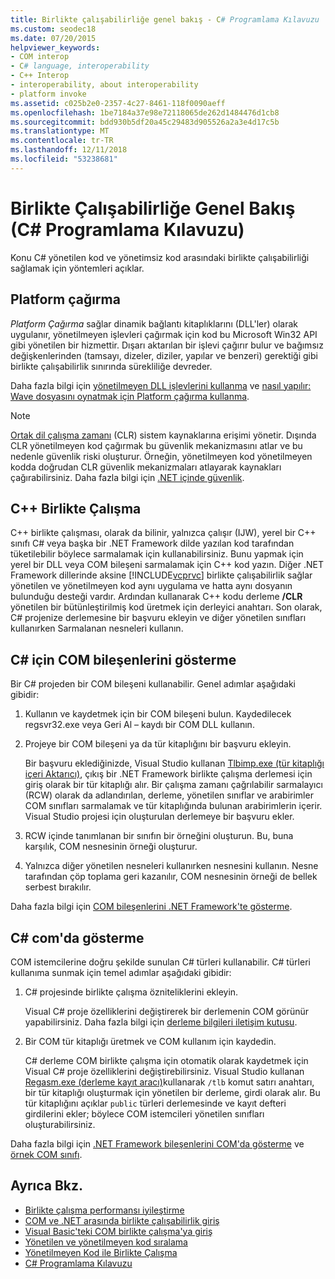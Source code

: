```yaml
---
title: Birlikte çalışabilirliğe genel bakış - C# Programlama Kılavuzu
ms.custom: seodec18
ms.date: 07/20/2015
helpviewer_keywords:
- COM interop
- C# language, interoperability
- C++ Interop
- interoperability, about interoperability
- platform invoke
ms.assetid: c025b2e0-2357-4c27-8461-118f0090aeff
ms.openlocfilehash: 1be7184a37e98e72118065de262d1484476d1cb8
ms.sourcegitcommit: bdd930b5df20a45c29483d905526a2a3e4d17c5b
ms.translationtype: MT
ms.contentlocale: tr-TR
ms.lasthandoff: 12/11/2018
ms.locfileid: "53238681"
---
```

# <a name="interoperability-overview-c-programming-guide"></a>Birlikte Çalışabilirliğe Genel Bakış (C# Programlama Kılavuzu)
Konu C# yönetilen kod ve yönetimsiz kod arasındaki birlikte çalışabilirliği sağlamak için yöntemleri açıklar.  
  
## <a name="platform-invoke"></a>Platform çağırma  
 *Platform Çağırma* sağlar dinamik bağlantı kitaplıklarını (DLL'ler) olarak uygulanır, yönetilmeyen işlevleri çağırmak için kod bu Microsoft Win32 API gibi yönetilen bir hizmettir. Dışarı aktarılan bir işlevi çağırır bulur ve bağımsız değişkenlerinden (tamsayı, dizeler, diziler, yapılar ve benzeri) gerektiği gibi birlikte çalışabilirlik sınırında sürekliliğe devreder.  
  
 Daha fazla bilgi için [yönetilmeyen DLL işlevlerini kullanma](../../../framework/interop/consuming-unmanaged-dll-functions.md) ve [nasıl yapılır: Wave dosyasını oynatmak için Platform çağırma kullanma](../../../csharp/programming-guide/interop/how-to-use-platform-invoke-to-play-a-wave-file.md).  
  
> [!NOTE]
>  [Ortak dil çalışma zamanı](../../../standard/clr.md) (CLR) sistem kaynaklarına erişimi yönetir. Dışında CLR yönetilmeyen kod çağırmak bu güvenlik mekanizmasını atlar ve bu nedenle güvenlik riski oluşturur. Örneğin, yönetilmeyen kod yönetilmeyen kodda doğrudan CLR güvenlik mekanizmaları atlayarak kaynakları çağırabilirsiniz. Daha fazla bilgi için [.NET içinde güvenlik](../../../standard/security/index.md).  
  
## <a name="c-interop"></a>C++ Birlikte Çalışma  
 C++ birlikte çalışması, olarak da bilinir, yalnızca çalışır (IJW), yerel bir C++ sınıfı C# veya başka bir .NET Framework dilde yazılan kod tarafından tüketilebilir böylece sarmalamak için kullanabilirsiniz. Bunu yapmak için yerel bir DLL veya COM bileşeni sarmalamak için C++ kod yazın. Diğer .NET Framework dillerinde aksine [!INCLUDE[vcprvc](~/includes/vcprvc-md.md)] birlikte çalışabilirlik sağlar yönetilen ve yönetilmeyen kod aynı uygulama ve hatta aynı dosyanın bulunduğu desteği vardır. Ardından kullanarak C++ kodu derleme **/CLR** yönetilen bir bütünleştirilmiş kod üretmek için derleyici anahtarı. Son olarak, C# projenize derlemesine bir başvuru ekleyin ve diğer yönetilen sınıfları kullanırken Sarmalanan nesneleri kullanın.  
  
## <a name="exposing-com-components-to-c"></a>C# için COM bileşenlerini gösterme  
 Bir C# projeden bir COM bileşeni kullanabilir. Genel adımlar aşağıdaki gibidir:  
  
1.  Kullanın ve kaydetmek için bir COM bileşeni bulun. Kaydedilecek regsvr32.exe veya Geri Al – kaydı bir COM DLL kullanın.  
  
2.  Projeye bir COM bileşeni ya da tür kitaplığını bir başvuru ekleyin.  
  
     Bir başvuru eklediğinizde, Visual Studio kullanan [Tlbimp.exe (tür kitaplığı içeri Aktarıcı)](../../../../docs/framework/tools/tlbimp-exe-type-library-importer.md), çıkış bir .NET Framework birlikte çalışma derlemesi için giriş olarak bir tür kitaplığı alır. Bir çalışma zamanı çağrılabilir sarmalayıcı (RCW) olarak da adlandırılan, derleme, yönetilen sınıflar ve arabirimler COM sınıfları sarmalamak ve tür kitaplığında bulunan arabirimlerin içerir. Visual Studio projesi için oluşturulan derlemeye bir başvuru ekler.  
  
3.  RCW içinde tanımlanan bir sınıfın bir örneğini oluşturun. Bu, buna karşılık, COM nesnesinin örneği oluşturur.  
  
4.  Yalnızca diğer yönetilen nesneleri kullanırken nesnesini kullanın. Nesne tarafından çöp toplama geri kazanılır, COM nesnesinin örneği de bellek serbest bırakılır.  
  
 Daha fazla bilgi için [COM bileşenlerini .NET Framework'te gösterme](../../../../docs/framework/interop/exposing-com-components.md).  
  
## <a name="exposing-c-to-com"></a>C# com'da gösterme  
 COM istemcilerine doğru şekilde sunulan C# türleri kullanabilir. C# türleri kullanıma sunmak için temel adımlar aşağıdaki gibidir:  
  
1.  C# projesinde birlikte çalışma özniteliklerini ekleyin.  
  
     Visual C# proje özelliklerini değiştirerek bir derlemenin COM görünür yapabilirsiniz. Daha fazla bilgi için [derleme bilgileri iletişim kutusu](/visualstudio/ide/reference/assembly-information-dialog-box).  
  
2.  Bir COM tür kitaplığı üretmek ve COM kullanım için kaydedin.  
  
     C# derleme COM birlikte çalışma için otomatik olarak kaydetmek için Visual C# proje özelliklerini değiştirebilirsiniz. Visual Studio kullanan [Regasm.exe (derleme kayıt aracı)](../../../../docs/framework/tools/regasm-exe-assembly-registration-tool.md)kullanarak `/tlb` komut satırı anahtarı, bir tür kitaplığı oluşturmak için yönetilen bir derleme, girdi olarak alır. Bu tür kitaplığını açıklar `public` türleri derlemesinde ve kayıt defteri girdilerini ekler; böylece COM istemcileri yönetilen sınıfları oluşturabilirsiniz.  
  
 Daha fazla bilgi için [.NET Framework bileşenlerini COM'da gösterme](../../../../docs/framework/interop/exposing-dotnet-components-to-com.md) ve [örnek COM sınıfı](../../../csharp/programming-guide/interop/example-com-class.md).  
  
## <a name="see-also"></a>Ayrıca Bkz.

- [Birlikte çalışma performansı iyileştirme](https://docs.microsoft.com/previous-versions/msp-n-p/ff647812%28v=pandp.10%29)  
- [COM ve .NET arasında birlikte çalışabilirlik giriş](/office/client-developer/outlook/pia/introduction-to-interoperability-between-com-and-net)  
- [Visual Basic'teki COM birlikte çalışma'ya giriş](../../../../docs/visual-basic/programming-guide/com-interop/introduction-to-com-interop.md)  
- [Yönetilen ve yönetilmeyen kod sıralama](../../../../docs/framework/interop/interop-marshaling.md)  
- [Yönetilmeyen Kod ile Birlikte Çalışma](../../../../docs/framework/interop/index.md)  
- [C# Programlama Kılavuzu](../../../csharp/programming-guide/index.md)
